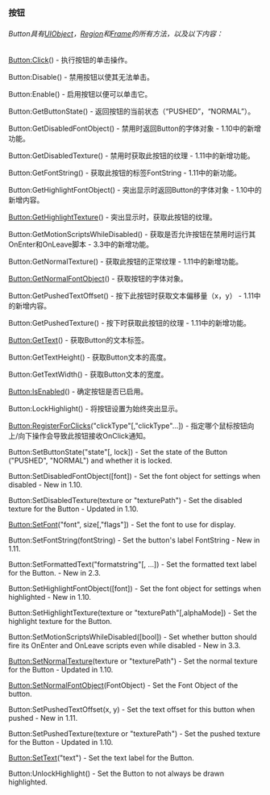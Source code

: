 ### 按钮

###### Button具有[UIObject](https://wow.gamepedia.com/Widget_API#UIObject)，[Region](https://wow.gamepedia.com/Widget_API#Region)和[Frame](https://wow.gamepedia.com/Widget_API#Frame)的所有方法，以及以下内容：

[Button:Click](https://wow.gamepedia.com/API_Button_Click)\(\) - 执行按钮的单击操作。

Button:Disable\(\) - 禁用按钮以使其无法单击。

Button:Enable\(\) - 启用按钮以便可以单击它。

Button:GetButtonState\(\) - 返回按钮的当前状态（“PUSHED”，“NORMAL”）。

Button:GetDisabledFontObject\(\) - 禁用时返回Button的字体对象 -  1.10中的新增功能。

Button:GetDisabledTexture\(\) - 禁用时获取此按钮的纹理 -  1.11中的新增功能。

Button:GetFontString\(\) - 获取此按钮的标签FontString  -  1.11中的新功能。

Button:GetHighlightFontObject\(\) - 突出显示时返回Button的字体对象 -  1.10中的新增内容。

[Button:GetHighlightTexture](https://wow.gamepedia.com/API_Button_GetHighlightTexture)\(\) - 突出显示时，获取此按钮的纹理。

Button:GetMotionScriptsWhileDisabled\(\) - 获取是否允许按钮在禁用时运行其OnEnter和OnLeave脚本 -  3.3中的新增功能。

Button:GetNormalTexture\(\) - 获取此按钮的正常纹理 -  1.11中的新增功能。

[Button:GetNormalFontObject](https://wow.gamepedia.com/API_Button_GetNormalFontObject)\(\) - 获取按钮的字体对象。

Button:GetPushedTextOffset\(\) - 按下此按钮时获取文本偏移量（x，y） -  1.11中的新增内容。

Button:GetPushedTexture\(\) - 按下时获取此按钮的纹理 -  1.11中的新增功能。

[Button:GetText](https://wow.gamepedia.com/API_Button_GetText)\(\) - 获取Button的文本标签。

Button:GetTextHeight\(\) - 获取Button文本的高度。

Button:GetTextWidth\(\) - 获取Button文本的宽度。

[Button:IsEnabled](https://wow.gamepedia.com/API_Button_IsEnabled)\(\) - 确定按钮是否已启用。

Button:LockHighlight\(\) - 将按钮设置为始终突出显示。

[Button:RegisterForClicks](https://wow.gamepedia.com/API_Button_RegisterForClicks)\("clickType"\[,"clickType"...\]\) - 指定哪个鼠标按钮向上/向下操作会导致此按钮接收OnClick通知。

Button:SetButtonState\("state"\[, lock\]\) - Set the state of the Button \("PUSHED", "NORMAL"\) and whether it is locked.

Button:SetDisabledFontObject\(\[font\]\) - Set the font object for settings when disabled - New in 1.10.

Button:SetDisabledTexture\(texture or "texturePath"\) - Set the disabled texture for the Button - Updated in 1.10.

[Button:SetFont](https://wow.gamepedia.com/API_Button_SetFont)\("font", size\[,"flags"\]\) - Set the font to use for display.

Button:SetFontString\(fontString\) - Set the button's label FontString - New in 1.11.

Button:SetFormattedText\("formatstring"\[, ...\]\) - Set the formatted text label for the Button. - New in 2.3.

Button:SetHighlightFontObject\(\[font\]\) - Set the font object for settings when highlighted - New in 1.10.

Button:SetHighlightTexture\(texture or "texturePath"\[,alphaMode\]\) - Set the highlight texture for the Button.

Button:SetMotionScriptsWhileDisabled\(\[bool\]\) - Set whether button should fire its OnEnter and OnLeave scripts even while disabled - New in 3.3.

[Button:SetNormalTexture](https://wow.gamepedia.com/API_Button_SetNormalTexture)\(texture or "texturePath"\) - Set the normal texture for the Button - Updated in 1.10.

[Button:SetNormalFontObject](https://wow.gamepedia.com/API_Button_SetNormalFontObject)\(FontObject\) - Set the Font Object of the button.

Button:SetPushedTextOffset\(x, y\) - Set the text offset for this button when pushed - New in 1.11.

Button:SetPushedTexture\(texture or "texturePath"\) - Set the pushed texture for the Button - Updated in 1.10.

[Button:SetText](https://wow.gamepedia.com/API_Button_SetText)\("text"\) - Set the text label for the Button.

Button:UnlockHighlight\(\) - Set the Button to not always be drawn highlighted.

